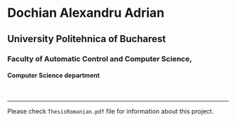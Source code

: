 ﻿# Dochian Alexandru Adrian

## University Politehnica of Bucharest

### Faculty of Automatic Control and Computer Science,

#### Computer Science department

<br>
<hr>

Please check `ThesisRomanian.pdf` file for information about this project.

